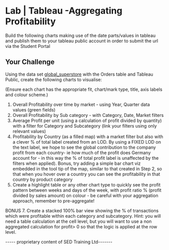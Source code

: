 
# Lab | Tableau -Aggregating Profitability

Build the following charts making use of the date parts/values in tableau and publish them to your tableau public account in order to submit the url via the Student Portal

## Your Challenge

Using the data set [global_superstore](https://github.com/student-IH-labs-and-stuff/BCNDATA0122/blob/main/Labs/Tableau/Global%20Superstore.xlsx) with the Orders table and Tableau Public, create the following charts to visualise:

(Ensure each chart has the appropriate fit, chart/mark type, title, axis labels and colour scheme.)


1. Overall Profitability over time by market - using Year, Quarter data values (green fields)
2. Overall Profitability by Sub category - with Category, Date, Market filters
3. Average Profit per unit (using a calculation of profit divided by quantity) with a filter for Category and Subcategory (link your filters using only relevant values)
4. Profitability by Country (as a filled map) with a market filter but also with a clever % of total label created from an LOD.
 By using a FIXED LOD on the text label, we hope to see the global contribution to the company profit from each country- ie how much of the profit does Germany account for  - in this way the % of total profit label is unaffected by the filters when applied). Bonus, try adding a simple bar chart viz embedded in the tool tip of the map, similar to that created in Step 2, so that when you hover over a country you can see the profitability in that country by product category
6. Create a highlight table or any other chart type to quickly see the profit pattern between weeks and days of the week, with profit ratio % (profit divided by sales amount) on colour - be careful with your aggregation approach, remember to pre-aggregate! 

BONUS 7. Create a stacked 100% bar view showing the % of transactions which were profitable within each category and subcategory. Hint: you will need a table calculation at the cell level, but you will want to use a non aggregated calculation for profit> 0 so that the logic is applied at the row level. 


----- proprietary content of SED Training Ltd-------
